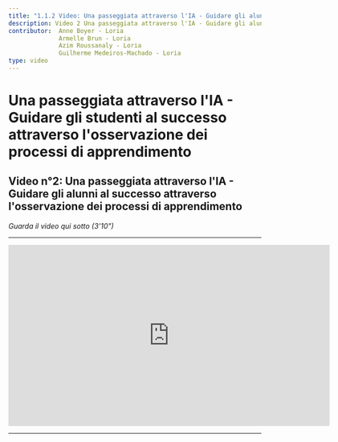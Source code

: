 ```yaml
---
title: "1.1.2 Video: Una passeggiata attraverso l'IA - Guidare gli alunni al successo"
description: Video 2 Una passeggiata attraverso l'IA - Guidare gli alunni al successo attraverso l'osservazione dei processi di apprendimento
contributor:  Anne Boyer - Loria
              Armelle Brun - Loria
              Azim Roussanaly - Loria
              Guilherme Medeiros-Machado - Loria
type: video
---
```

# Una passeggiata attraverso l'IA - Guidare gli studenti al successo attraverso l'osservazione dei processi di apprendimento
## Video n°2: Una passeggiata attraverso l'IA - Guidare gli alunni al successo attraverso l'osservazione dei processi di apprendimento
_Guarda il video qui sotto (3'10")_

----------
<center><iframe width="640" height="360" src="https://youtube.com/embed/KLyZtXKEpsU?rel=0&showinfo=0&cc_load_policy=1&hl=fr&modestbranding=1" frameborder="0" allowfullscreen></iframe></center>

-----------
